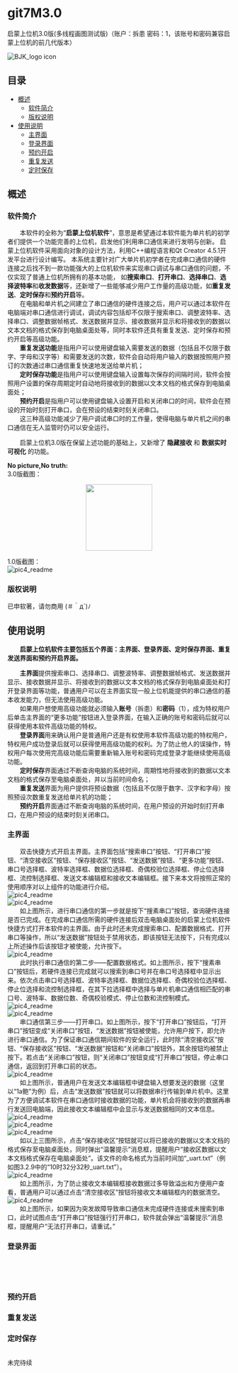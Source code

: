 # git7M3.0
启蒙上位机3.0版(多线程画图测试版)（账户：拆患 密码：1，该账号和密码兼容启蒙上位机的前几代版本）
<br>

![BJK_logo icon](https://github.com/bjk12/LittleBird_TypeExercise/blob/main/bjk1.ico)  
## 目录
* [概述](#概述)
  * [软件简介](#软件简介)
  * [版权说明](#版权说明)
* [使用说明](#使用说明)
  * [主界面](#主界面)
  * [登录界面](#登录界面)
  * [预约开启](#预约开启)
  * [重复发送](#重复发送)
  * [定时保存](#定时保存)
## 概述
### 软件简介
&#8195;&#8195;本软件的全称为“**启蒙上位机软件**”，意思是希望通过本软件能为单片机的初学者们提供一个功能完善的上位机，启发他们利用串口通信来进行发明与创新。
启蒙上位机软件采用面向对象的设计方法，利用C++编程语言和Qt Creator 4.5.1开发平台进行设计编写。
本系统主要针对广大单片机初学者在完成串口通信的硬件连接之后找不到一款功能强大的上位机软件来实现串口调试与串口通信的问题，不仅实现了普通上位机所拥有的基本功能，
如**搜索串口**、**打开串口**、**选择串口**、**选择波特率**和**收发数据**等，还新增了一些能够减少用户工作量的高级功能，如**重复发送**、**定时保存**和**预约开启**等。  
&#8195;&#8195;在电脑和单片机之间建立了串口通信的硬件连接之后，用户可以通过本软件在电脑端对串口通信进行调试，调试内容包括却不仅限于搜索串口、调整波特率、选择串口、调整数据帧格式、发送数据并显示、接收数据并显示和将接收到的数据以文本文档的格式保存到电脑桌面处等，同时本软件还具有重复发送、定时保存和预约开启等高级功能。
<br>
&#8195;&#8195;**重复发送功能**是指用户可以使用键盘输入需要发送的数据（包括且不仅限于数字、字母和汉字等）和需要发送的次数，软件会自动将用户输入的数据按照用户预订的次数通过串口通信重复快速地发送给单片机；<br>
&#8195;&#8195;**定时保存功能**是指用户可以使用键盘输入设置每次保存的间隔时间，软件会按照用户设置的保存周期定时自动地将接收到的数据以文本文档的格式保存到电脑桌面处；<br>
&#8195;&#8195;**预约开启**是指用户可以使用键盘输入设置开启和关闭串口的时间，软件会在预设的开始时刻打开串口，会在预设的结束时刻关闭串口。<br>
&#8195;&#8195;这三种高级功能减少了用户调试串口时的工作量，使得电脑与单片机之间的串口通信在无人监管时仍可以安全运行。<br>

&#8195;&#8195;启蒙上位机3.0版在保留上述功能的基础上，又新增了 **隐藏接收** 和 **数据实时可视化** 的功能。<br>

**No picture,No truth:**<br>
3.0版截图：
<div align=center><img src="https://github.com/bjk12/git7M3.0/blob/main/pic4_readme/image019.png" width="150" height="150"/></div>

1.0版截图：<br>
![pic4_readme](https://github.com/bjk12/git7M3.0/blob/main/pic4_readme/image019.png)<br>
### 版权说明
已申软著，请勿商用 (＃｀д´)ﾉ<br>
## 使用说明
&#8195;&#8195;**启蒙上位机软件主要包括五个界面：主界面、登录界面、定时保存界面、重复发送界面和预约开启界面。**<br>

&#8195;&#8195;**主界面**提供搜索串口、选择串口、调整波特率、调整数据帧格式、发送数据并显示、接收数据并显示、将接收到的数据以文本文档的格式保存到电脑桌面处和打开登录界面等功能，普通用户可以在主界面实现一般上位机能提供的串口通信的基本收发能力，但无法使用高级功能。<br>
&#8195;&#8195;如果用户想使用高级功能就必须输入**账号**（拆患）和**密码**（1），成为特权用户后单击主界面的“更多功能”按钮进入登录界面，在输入正确的账号和密码后就可以获得使用本软件高级功能的特权。<br>
&#8195;&#8195;**登录界面**用来确认用户是普通用户还是有权使用本软件高级功能的特权用户，特权用户成功登录后就可以获得使用高级功能的权利。为了防止他人的误操作，特权用户每次使用完高级功能后需要重新输入账号和密码完成登录才能继续使用高级功能。<br>
&#8195;&#8195;**定时保存**界面通过不断查询电脑的系统时间，周期性地将接收到的数据以文本文档的格式保存至电脑桌面处，并以当前时间命名；<br>
&#8195;&#8195;**重复发送**界面为用户提供将预设数据（包括且不仅限于数字、汉字和字母）按照预设次数重复发送给单片机的功能；<br>
&#8195;&#8195;**预约开启**界面通过不断查询电脑的系统时间，在用户预设的开始时刻打开串口，在用户预设的结束时刻关闭串口。<br> 
### 主界面
&#8195;&#8195;双击快捷方式开启主界面。主界面包括“搜索串口”按钮、“打开串口”按钮、“清空接收区”按钮、“保存接收区”按钮、“发送数据”按钮、“更多功能”按钮、串口号选择框、波特率选择框、数据位选择框、奇偶校验位选择框、停止位选择框、流控制选择框、发送文本编辑框和接收文本编辑框。接下来本文将按照正常的使用顺序对以上组件的功能进行介绍。<br>
![pic4_readme](https://github.com/bjk12/git7M3.0/blob/main/pic4_readme/image019.png)<br>
![pic4_readme](https://github.com/bjk12/git7M3.0/blob/main/pic4_readme/image020.png)<br>
&#8195;&#8195;如上图所示，进行串口通信的第一步就是按下“搜素串口”按钮，查询硬件连接是否已完成。在完成串口通信所需的硬件连接后双击电脑桌面处的启蒙上位机软件快捷方式打开本软件的主界面。由于此时还未完成搜索串口、配置数据格式、打开串口等操作，所以“发送数据”按钮处于禁用状态，即该按钮无法按下，只有完成以上所述操作后该按钮才被使能，允许按下。<br>
![pic4_readme](https://github.com/bjk12/git7M3.0/blob/main/pic4_readme/image021.png)<br>
&#8195;&#8195;此时执行串口通信的第二步——配置数据格式。如上图所示，按下“搜素串口”按钮后，若硬件连接已完成就可以搜索到串口号并在串口号选择框中显示出来。依次点击串口号选择框、波特率选择框、数据位选择框、奇偶校验位选择框、停止位选择和流控制选择框，在其下拉选择框中选择与单片机串口通信相匹配的串口号、波特率、数据位数、奇偶校验模式、停止位数和流控制模式。<br>
![pic4_readme](https://github.com/bjk12/git7M3.0/blob/main/pic4_readme/image022.png)<br>
![pic4_readme](https://github.com/bjk12/git7M3.0/blob/main/pic4_readme/image023.png)<br>
&#8195;&#8195;串口通信第三步——打开串口。如上图所示，按下“打开串口”按钮后，“打开串口”按钮变成“关闭串口”按钮，“发送数据”按钮被使能，允许用户按下，即允许进行串口通信。为了保证串口通信期间软件的安全运行，此时除“清空接收区”按钮、“保存接收区”按钮、“发送数据”按钮和“关闭串口”按钮外，其余按钮均被禁止按下。若点击“关闭串口”按钮，则“关闭串口”按钮变成“打开串口”按钮，停止串口通信，返回到打开串口前的状态。<br>
![pic4_readme](https://github.com/bjk12/git7M3.0/blob/main/pic4_readme/image024.png)<br>
&#8195;&#8195;如上图所示，普通用户在发送文本编辑框中键盘输入想要发送的数据（这里以“1a鲍”为例）后，点击“发送数据”按钮就可以将数据串行传输到单片机中。这里为了方便调试本软件在串口通信时接收数据的功能，单片机会将接收到的数据再串行发送回电脑端，因此接收文本编辑框中会显示与发送数据相同的文本信息。<br>
![pic4_readme](https://github.com/bjk12/git7M3.0/blob/main/pic4_readme/image026.png)<br>
![pic4_readme](https://github.com/bjk12/git7M3.0/blob/main/pic4_readme/image027.png)<br>
![pic4_readme](https://github.com/bjk12/git7M3.0/blob/main/pic4_readme/image028.png)<br>
&#8195;&#8195;如以上三图所示，点击“保存接收区”按钮就可以将已接收的数据以文本文档的格式保存至电脑桌面处，同时弹出“温馨提示”消息框，提醒用户“接收区数据以文本文档格式保存在电脑桌面处”。该文件的命名格式为当前时间加“_uart.txt”（例如图3.2.9中的“10时32分32秒_uart.txt”）。<br>
![pic4_readme](https://github.com/bjk12/git7M3.0/blob/main/pic4_readme/image029.png)<br>
&#8195;&#8195;如上图所示，为了防止接收文本编辑框接收数据过多导致溢出和方便用户查看，普通用户可以通过点击“清空接收区”按钮将接收文本编辑框内的数据清空。<br>
![pic4_readme](https://github.com/bjk12/git7M3.0/blob/main/pic4_readme/image030.png)<br>
&#8195;&#8195;如上图所示，如果因为突发故障导致串口通信未完成硬件连接或未搜索到串口，此时试图点击“打开串口”按钮强行打开串口，软件就会弹出“温馨提示”消息框，提醒用户“无法打开串口，请重试。”<br>
### 登录界面
&#8195;&#8195;<br>
&#8195;&#8195;<br>
&#8195;&#8195;<br>
### 预约开启
### 重复发送
### 定时保存
<br>
未完待续
